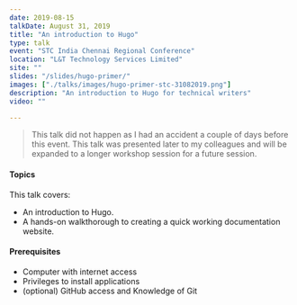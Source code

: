 ```yaml
---
date: 2019-08-15
talkDate: August 31, 2019
title: "An introduction to Hugo"
type: talk
event: "STC India Chennai Regional Conference"
location: "L&T Technology Services Limited"
site: ""
slides: "/slides/hugo-primer/"
images: ["./talks/images/hugo-primer-stc-31082019.png"]
description: "An introduction to Hugo for technical writers"
video: ""

---
```


> This talk did not happen as I had an accident a couple of days before this event. This talk was presented later to my colleagues and will be expanded to a longer workshop session for a future session.

#### Topics
This talk covers:

* An introduction to Hugo.
* A hands-on walkthorough to creating a quick working documentation website.

#### Prerequisites

* Computer with internet access
* Privileges to install applications
* (optional) GitHub access and Knowledge of Git

